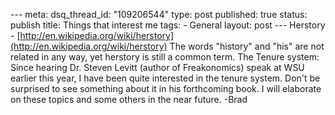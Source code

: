 --- meta: dsq_thread_id: "109206544" type: post published: true status: publish title: Things that interest me tags: - General layout: post --- Herstory - [http://en.wikipedia.org/wiki/herstory](http://en.wikipedia.org/wiki/herstory) The words "history" and "his" are not related in any way, yet herstory is still a common term. The Tenure system: Since hearing Dr. Steven Levitt (author of Freakonomics) speak at WSU earlier this year, I have been quite interested in the tenure system. Don't be surprised to see something about it in his forthcoming book. I will elaborate on these topics and some others in the near future. -Brad 


